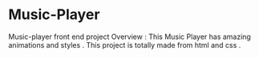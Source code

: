 # Music-Player
Music-player front end project
 Overview :
 This Music Player has amazing animations and styles .
 This project is totally made  from html and css . 
